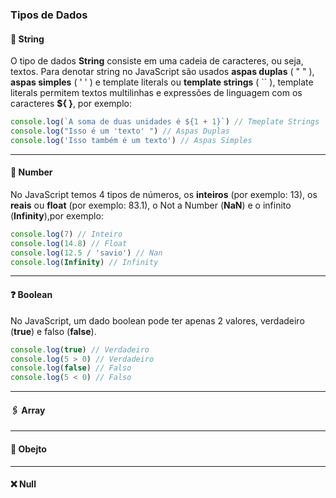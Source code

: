 ### Tipos de Dados

#### 📝 String

O tipo de dados **String** consiste em uma cadeia de caracteres, ou seja, textos. Para denotar string no JavaScript são usados **aspas duplas** ( " " ), **aspas simples** ( ' ' ) e template literals ou **template strings** ( `` ), template literals permitem textos multilinhas e expressões de linguagem com os caracteres **${ }**, por exemplo:

```javascript
console.log(`A soma de duas unidades é ${1 + 1}`) // Tmeplate Strings
console.log("Isso é um 'texto' ") // Aspas Duplas
console.log('Isso também é um texto') // Aspas Simples
```

---

#### 🔢 Number

No JavaScript temos 4 tipos de números, os **inteiros** (por exemplo: 13), os **reais** ou **float** (por exemplo: 83.1), o Not a Number (**NaN**) e o infinito (**Infinity**),por exemplo:

```javascript
console.log(7) // Inteiro
console.log(14.8) // Float
console.log(12.5 / 'savio') // Nan
console.log(Infinity) // Infinity
```

---

#### ❓ Boolean

No JavaScript, um dado boolean pode ter apenas 2 valores, verdadeiro (**true**) e falso (**false**).

```javascript
console.log(true) // Verdadeiro
console.log(5 > 0) // Verdadeiro
console.log(false) // Falso
console.log(5 < 0) // Falso
```

---

#### 🖇️ Array

---

#### 📎 Obejto

---

#### ❌ Null
